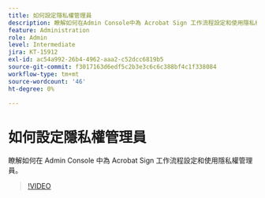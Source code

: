 ```yaml
---
title: 如何設定隱私權管理員
description: 瞭解如何在Admin Console中為 Acrobat Sign 工作流程設定和使用隱私權管理員
feature: Administration
role: Admin
level: Intermediate
jira: KT-15912
exl-id: ac54a992-26b4-4962-aaa2-c52dcc6819b5
source-git-commit: f3017163d6edf5c2b3e3c6c6c388bf4c1f338084
workflow-type: tm+mt
source-wordcount: '46'
ht-degree: 0%

---
```


# 如何設定隱私權管理員

瞭解如何在 Admin Console 中為 Acrobat Sign 工作流程設定和使用隱私權管理員。

>[!VIDEO](https://video.tv.adobe.com/v/3432695?quality=12&learn=on&hidetitle=true)
